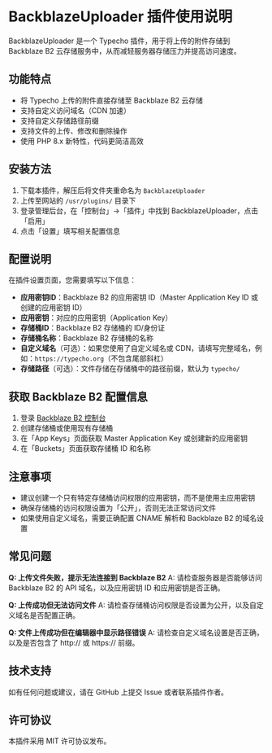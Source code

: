 # BackblazeUploader 插件使用说明

BackblazeUploader 是一个 Typecho 插件，用于将上传的附件存储到 Backblaze B2 云存储服务中，从而减轻服务器存储压力并提高访问速度。

## 功能特点

- 将 Typecho 上传的附件直接存储至 Backblaze B2 云存储
- 支持自定义访问域名（CDN 加速）
- 支持自定义存储路径前缀
- 支持文件的上传、修改和删除操作
- 使用 PHP 8.x 新特性，代码更简洁高效

## 安装方法

1. 下载本插件，解压后将文件夹重命名为 `BackblazeUploader`
2. 上传至网站的 `/usr/plugins/` 目录下
3. 登录管理后台，在「控制台」→「插件」中找到 BackblazeUploader，点击「启用」
4. 点击「设置」填写相关配置信息

## 配置说明

在插件设置页面，您需要填写以下信息：

- **应用密钥ID**：Backblaze B2 的应用密钥 ID（Master Application Key ID 或创建的应用密钥 ID）
- **应用密钥**：对应的应用密钥（Application Key）
- **存储桶ID**：Backblaze B2 存储桶的 ID/身份证
- **存储桶名称**：Backblaze B2 存储桶的名称
- **自定义域名**（可选）：如果您使用了自定义域名或 CDN，请填写完整域名，例如：`https://typecho.org`（不包含尾部斜杠）
- **存储路径**（可选）：文件存储在存储桶中的路径前缀，默认为 `typecho/`

## 获取 Backblaze B2 配置信息

1. 登录 [Backblaze B2 控制台](https://secure.backblaze.com/b2_buckets.htm)
2. 创建存储桶或使用现有存储桶
3. 在「App Keys」页面获取 Master Application Key 或创建新的应用密钥
4. 在「Buckets」页面获取存储桶 ID 和名称

## 注意事项

- 建议创建一个只有特定存储桶访问权限的应用密钥，而不是使用主应用密钥
- 确保存储桶的访问权限设置为「公开」，否则无法正常访问文件
- 如果使用自定义域名，需要正确配置 CNAME 解析和 Backblaze B2 的域名设置

## 常见问题

**Q: 上传文件失败，提示无法连接到 Backblaze B2**
A: 请检查服务器是否能够访问 Backblaze B2 的 API 域名，以及应用密钥 ID 和应用密钥是否正确。

**Q: 上传成功但无法访问文件**
A: 请检查存储桶访问权限是否设置为公开，以及自定义域名是否配置正确。

**Q: 文件上传成功但在编辑器中显示路径错误**
A: 请检查自定义域名设置是否正确，以及是否包含了 http:// 或 https:// 前缀。

## 技术支持

如有任何问题或建议，请在 GitHub 上提交 Issue 或者联系插件作者。

## 许可协议

本插件采用 MIT 许可协议发布。
